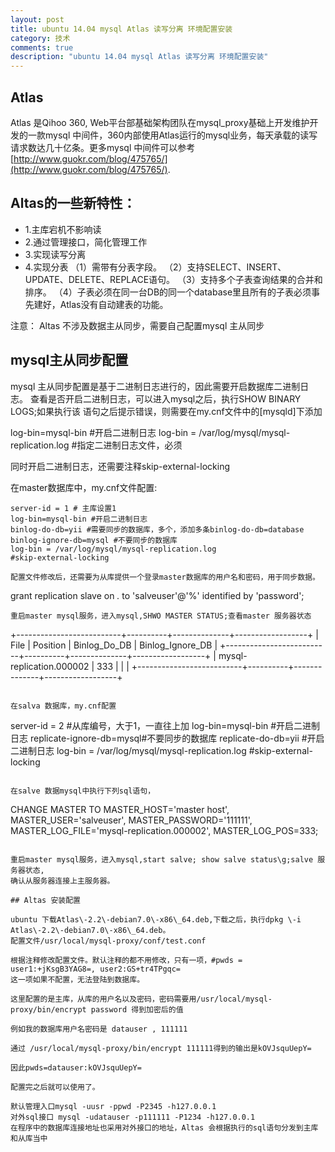 ```yaml
---
layout: post
title: ubuntu 14.04 mysql Atlas 读写分离 环境配置安装
category: 技术
comments: true
description: "ubuntu 14.04 mysql Atlas 读写分离 环境配置安装"
---
```


## Atlas
Atlas 是Qihoo 360, Web平台部基础架构团队在mysql_proxy基础上开发维护开发的一款mysql 中间件，360内部使用Atlas运行的mysql业务，每天承载的读写请求数达几十亿条。更多mysql 中间件可以参考
[http://www.guokr.com/blog/475765/](http://www.guokr.com/blog/475765/).

## Altas的一些新特性：
*   1.主库宕机不影响读
*   2.通过管理接口，简化管理工作
*   3.实现读写分离
*   4.实现分表
（1）需带有分表字段。
（2）支持SELECT、INSERT、UPDATE、DELETE、REPLACE语句。
（3）支持多个子表查询结果的合并和排序。
（4）子表必须在同一台DB的同一个database里且所有的子表必须事先建好，Atlas没有自动建表的功能。

注意：
    Altas 不涉及数据主从同步，需要自己配置mysql 主从同步

## mysql主从同步配置

mysql 主从同步配置是基于二进制日志进行的，因此需要开启数据库二进制日志。
查看是否开启二进制日志，可以进入mysql之后，执行SHOW BINARY LOGS;如果执行该
语句之后提示错误，则需要在my.cnf文件中的[mysqld]下添加

log-bin=mysql-bin #开启二进制日志
log-bin = /var/log/mysql/mysql-replication.log #指定二进制日志文件，必须

同时开启二进制日志，还需要注释skip-external-locking

在master数据库中，my.cnf文件配置:
```
server-id = 1 # 主库设置1
log-bin=mysql-bin #开启二进制日志
binlog-do-db=yii #需要同步的数据库，多个，添加多条binlog-do-db=database
binlog-ignore-db=mysql #不要同步的数据库
log-bin = /var/log/mysql/mysql-replication.log
#skip-external-locking

配置文件修改后，还需要为从库提供一个登录master数据库的用户名和密码，用于同步数据。
```
 grant replication slave on *.* to 'salveuser'@'%' identified by 'password';
```
重启master mysql服务，进入mysql,SHWO MASTER STATUS;查看master 服务器状态

```
+--------------------------+----------+--------------+------------------+
| File                     | Position | Binlog_Do_DB | Binlog_Ignore_DB |
+--------------------------+----------+--------------+------------------+
| mysql-replication.000002 |      333 |              |                  |
+--------------------------+----------+--------------+------------------+
```

在salva 数据库，my.cnf配置

```
server-id = 2 #从库编号，大于1，一直往上加
log-bin=mysql-bin #开启二进制日志
replicate-ignore-db=mysql#不要同步的数据库
replicate-do-db=yii #开启二进制日志
log-bin = /var/log/mysql/mysql-replication.log
#skip-external-locking
```

在salve 数据mysql中执行下列sql语句，

```
CHANGE MASTER TO MASTER_HOST='master host',
MASTER_USER='salveuser',
MASTER_PASSWORD='111111',
MASTER_LOG_FILE='mysql-replication.000002',
MASTER_LOG_POS=333;
```

重启master mysql服务，进入mysql,start salve; show salve status\g;salve 服务器状态,
确认从服务器连接上主服务器。

## Altas 安装配置

ubuntu 下载Atlas\-2.2\-debian7.0\-x86\_64.deb,下载之后，执行dpkg \-i Atlas\-2.2\-debian7.0\-x86\_64.deb。
配置文件/usr/local/mysql-proxy/conf/test.conf

根据注释修改配置文件。默认注释的都不用修改，只有一项，#pwds = user1:+jKsgB3YAG8=, user2:GS+tr4TPgqc=
这一项如果不配置，无法登陆到数据库。

这里配置的是主库，从库的用户名以及密码，密码需要用/usr/local/mysql-proxy/bin/encrypt password 得到加密后的值

例如我的数据库用户名密码是 datauser , 111111

通过 /usr/local/mysql-proxy/bin/encrypt 111111得到的输出是kOVJsquUepY=

因此pwds=datauser:kOVJsquUepY=

配置完之后就可以使用了。

默认管理入口mysql -uusr -ppwd -P2345 -h127.0.0.1
对外sql接口 mysql -udatauser -p111111 -P1234 -h127.0.0.1
在程序中的数据库连接地址也采用对外接口的地址，Altas 会根据执行的sql语句分发到主库和从库当中

